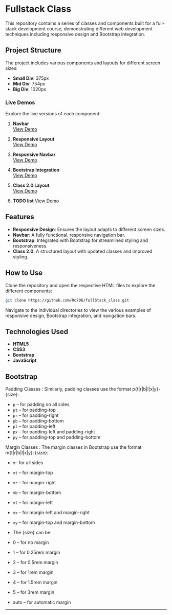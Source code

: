 # Fullstack Class

This repository contains a series of classes and components built for a full-stack development course, demonstrating different web development techniques including responsive design and Bootstrap integration.

## Project Structure

The project includes various components and layouts for different screen sizes:

- **Small Div**: 375px
- **Mid Div**: 754px
- **Big Div**: 1020px

### Live Demos
Explore the live versions of each component:

1. **Navbar**  
   [View Demo](https://ro706.github.io/fullStack_class/Nav_bar)

2. **Responsive Layout**  
   [View Demo](https://ro706.github.io/fullStack_class/responsive)

3. **Responsive Navbar**  
   [View Demo](https://ro706.github.io/fullStack_class/responsive_Nav_bar)

4. **Bootstrap Integration**  
   [View Demo](https://ro706.github.io/fullStack_class/bootstrap)

5. **Class 2.0 Layout**  
   [View Demo](https://ro706.github.io/fullStack_class/class2.0)

6. **TODO list**
   [View Demo](https://ro706.github.io/fullStack_class/TODO)
## Features

- **Responsive Design**: Ensures the layout adapts to different screen sizes.
- **Navbar**: A fully functional, responsive navigation bar.
- **Bootstrap**: Integrated with Bootstrap for streamlined styling and responsiveness.
- **Class 2.0**: A structured layout with updated classes and improved styling.

## How to Use

Clone the repository and open the respective HTML files to explore the different components:

```bash
git clone https://github.com/Ro706/fullStack_class.git
```

Navigate to the individual directories to view the various examples of responsive design, Bootstrap integration, and navigation bars.

## Technologies Used

- **HTML5**
- **CSS3**
- **Bootstrap**
- **JavaScript**


## Bootstrap 
Padding Classes : Similarly, padding classes use the format p{t|r|b|l|x|y}-{size}:

- `p` – for padding on all sides
- `pt` – for padding-top
- `pr` – for padding-right
- `pb` – for padding-bottom
- `pl` – for padding-left
- `px` – for padding-left and padding-right
- `py` – for padding-top and padding-bottom

Margin Classes : The margin classes in Bootstrap use the format m{t|r|b|l|x|y}-{size}:
 
- `m`– for all sides
- `mt` – for margin-top
- `mr` – for margin-right
- `mb` – for margin-bottom
- `ml` – for margin-left
- `mx` – for margin-left and margin-right
- `my` – for margin-top and margin-bottom
- The {size} can be:

- 0 – for no margin
- 1 – for 0.25rem margin
- 2 – for 0.5rem margin
- 3 – for 1rem margin
- 4 – for 1.5rem margin
- 5 – for 3rem margin
- auto – for automatic margin
---
